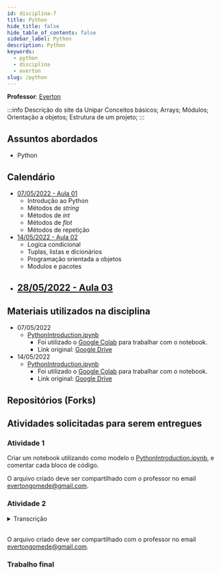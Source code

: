 ```yaml
---
id: disciplina-7
title: Python
hide_title: false
hide_table_of_contents: false
sidebar_label: Python
description: Python
keywords:
  - python
  - disciplina
  - everton
slug: /python
---
```


**Professor**: [Everton](/professores/everton)

:::info Descrição do site da Unipar
Conceitos básicos; Arrays; Módulos; Orientação a objetos; Estrutura de um projeto;
:::

## Assuntos abordados

- Python

## Calendário

- [07/05/2022 - Aula 01](/blog/24)
  - Introdução ao Python
  - Métodos de *string*
  - Métodos de *int*
  - Métodos de *flot*
  - Métodos de repetição
- [14/05/2022 - Aula 02](/blog/25)
  - Logica condicional
  - Tuplas, listas e dicionários
  - Programação orientada a objetos
  - Modulos e pacotes
- [28/05/2022 - Aula 03](/blog/#)
  - 

## Materiais utilizados na disciplina

- 07/05/2022
  - [PythonIntroduction.ipynb](/docs/aula-24/PythonIntroduction.ipynb)
    - Foi utilizado o [Google Colab](https://colab.research.google.com/) para trabalhar com o notebook.
    - Link original: [Google Drive](https://colab.research.google.com/drive/181t6kmWqLZhQzXmL3UzxVzYF3ACcrhnb?usp=sharing)
- 14/05/2022
  - [PythonIntroduction.ipynb](/docs/aula-25/PythonIntroduction.ipynb)
    - Foi utilizado o [Google Colab](https://colab.research.google.com/) para trabalhar com o notebook.
    - Link original: [Google Drive](https://colab.research.google.com/drive/181t6kmWqLZhQzXmL3UzxVzYF3ACcrhnb?usp=sharing)

## Repositórios (Forks)


## Atividades solicitadas para serem entregues

### Atividade 1

Criar um notebook utilizando como modelo o [PythonIntroduction.ipynb](/docs/aula-24/PythonIntroduction.ipynb), e comentar cada bloco de código.

O arquivo criado deve ser compartilhado com o professor no email [evertongomede@gmail.com](mailto:evertongomede@gmail.com).

### Atividade 2

<details><summary>Transcrição</summary>
<p>
<small>
Nesta tarefa, você criará um modelo simplificado de uma fazenda. Como você trabalhar com esta tarefa, tenha em mente que há uma série de respostas corretas. O foco desta tarefa é menos sobre a sintaxe da classe Python e mais sobre design de software em geral, que é altamente subjetivo. Esta tarefa é intencionalmente deixada em aberto para incentivá-lo a pense em como você organizaria seu código em classes. 

Antes de escrever qualquer código, pegue uma caneta e papel e esboce um modelo de sua fazenda, identificando classes, atributos e métodos. Pense na herança. Como você pode evitar a duplicação de código? Aproveite o tempo para trabalhar com quantas iterações você sentir que são necessários. Os requisitos reais estão abertos à interpretação, mas tente aderir a estas orientações:

1. Você deve ter pelo menos quatro classes: a classe pai Animal e então, pelo menos, três classes de animais filhos que herdam de Animal.
2. Cada classe deve ter alguns atributos e pelo menos um método que modela algum comportamento apropriado para um animal específico ou todos os animais — como caminhar, correr, comer, dormir e assim por diante.
3. Mantenha-o simples. Utilize a herança. Certifique-se de produzir detalhes sobre os animais e seus comportamentos.
</small>
</p>
</details>  
<br />

O arquivo criado deve ser compartilhado com o professor no email [evertongomede@gmail.com](mailto:evertongomede@gmail.com).

### Trabalho final
